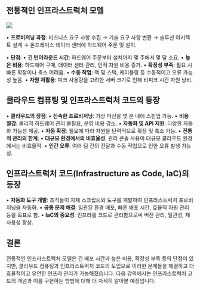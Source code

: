 
## **전통적인 인프라스트럭처 모델**

![](Pasted%20image%2020250107124140.png)

• **프로비저닝 과정**: 비즈니스 요구 사항 수집 → 기술 요구 사항 변환 → 솔루션 아키텍트 설계 → 온프레미스 데이터 센터에 하드웨어 주문 및 설치.

• **단점**:
• **긴 턴어라운드 시간**: 하드웨어 주문부터 설치까지 몇 주에서 몇 달 소요.
• **높은 비용**: 하드웨어 구매, 데이터 센터 관리, 인적 자원 비용 증가.
• **확장성 부족**: 필요 시 빠른 확장이나 축소 어려움.
• **수동 작업**: 랙 및 스택, 케이블링 등 수동적이고 오류 가능성 높음.
• **자원 저활용**: 피크 사용량을 고려한 서버 크기로 인해 비피크 시간 자원 낭비.

## **클라우드 컴퓨팅 및 인프라스트럭처 코드의 등장**

• **클라우드의 장점**:
	• **신속한 프로비저닝**: 가상 머신을 몇 분 내에 스핀업 가능.
	• **비용 절감**: 물리적 하드웨어 관리 불필요, 운영 비용 감소.
	• **자동화 및 API 지원**: 다양한 자동화 가능성 제공.
	• **자동 확장**: 필요에 따라 자원을 탄력적으로 확장 및 축소 가능.
• **전통적 관리의 한계**:
	• **대규모 환경에서의 비효율성**: 관리 콘솔 사용이 대규모 클라우드 환경에서는 비효율적.
	• **인간 오류**: 여러 팀 간의 전달과 수동 작업으로 인한 오류 발생 가능성.

## **인프라스트럭처 코드(Infrastructure as Code, IaC)의 등장**

• **자동화 도구 개발**: 조직들이 자체 스크립트와 도구를 개발하여 인프라스트럭처 프로비저닝을 자동화.
• **공통 문제 해결**: 일관된 환경 배포, 빠른 배포 시간, 효율적 자원 관리 등을 목표로 함.
• **IaC의 중요성**: 인프라를 코드로 관리함으로써 버전 관리, 일관성, 재사용성 향상.

## **결론**

전통적인 인프라스트럭처 모델은 긴 배포 시간과 높은 비용, 확장성 부족 등의 단점이 있지만, 클라우드 컴퓨팅과 인프라스트럭처 코드의 도입으로 이러한 문제들을 해결하고 더 효율적이고 유연한 인프라 관리가 가능해졌습니다. 다음 강의에서는 인프라스트럭처 코드의 개념과 이를 구현하는 방법에 대해 더 자세히 알아볼 예정입니다.